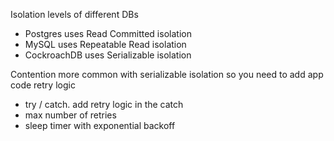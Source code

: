 
Isolation levels of different DBs
- Postgres uses Read Committed isolation
- MySQL uses Repeatable Read isolation
- CockroachDB uses Serializable isolation

Contention more common with serializable isolation so you need to add app code retry logic
- try / catch. add retry logic in the catch
- max number of retries
- sleep timer with exponential backoff
